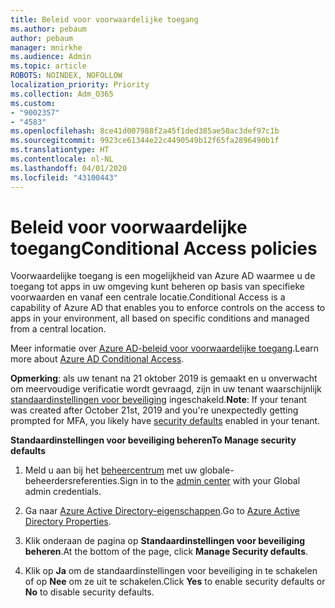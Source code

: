 ```yaml
---
title: Beleid voor voorwaardelijke toegang
ms.author: pebaum
author: pebaum
manager: mnirkhe
ms.audience: Admin
ms.topic: article
ROBOTS: NOINDEX, NOFOLLOW
localization_priority: Priority
ms.collection: Adm_O365
ms.custom:
- "9002357"
- "4583"
ms.openlocfilehash: 8ce41d007988f2a45f1ded385ae50ac3def97c1b
ms.sourcegitcommit: 9923ce61344e22c4490549b12f65fa2896490b1f
ms.translationtype: HT
ms.contentlocale: nl-NL
ms.lasthandoff: 04/01/2020
ms.locfileid: "43100443"
---
```

# <a name="conditional-access-policies"></a><span data-ttu-id="862db-102">Beleid voor voorwaardelijke toegang</span><span class="sxs-lookup"><span data-stu-id="862db-102">Conditional Access policies</span></span>

<span data-ttu-id="862db-103">Voorwaardelijke toegang is een mogelijkheid van Azure AD waarmee u de toegang tot apps in uw omgeving kunt beheren op basis van specifieke voorwaarden en vanaf een centrale locatie.</span><span class="sxs-lookup"><span data-stu-id="862db-103">Conditional Access is a capability of Azure AD that enables you to enforce controls on the access to apps in your environment, all based on specific conditions and managed from a central location.</span></span>

<span data-ttu-id="862db-104">Meer informatie over [Azure AD-beleid voor voorwaardelijke toegang](https://docs.microsoft.com/azure/active-directory/conditional-access/).</span><span class="sxs-lookup"><span data-stu-id="862db-104">Learn more about [Azure AD Conditional Access](https://docs.microsoft.com/azure/active-directory/conditional-access/).</span></span>  

<span data-ttu-id="862db-105">**Opmerking**: als uw tenant na 21 oktober 2019 is gemaakt en u onverwacht om meervoudige verificatie wordt gevraagd, zijn in uw tenant waarschijnlijk [standaardinstellingen voor beveiliging](http://aka.ms/securitydefaults) ingeschakeld.</span><span class="sxs-lookup"><span data-stu-id="862db-105">**Note**: If your tenant was created after October 21st, 2019 and you're unexpectedly getting prompted for MFA, you likely have [security defaults](http://aka.ms/securitydefaults) enabled in your tenant.</span></span>

<span data-ttu-id="862db-106">**Standaardinstellingen voor beveiliging beheren**</span><span class="sxs-lookup"><span data-stu-id="862db-106">**To Manage security defaults**</span></span>

1. <span data-ttu-id="862db-107">Meld u aan bij het [beheercentrum](https://go.microsoft.com/fwlink/p/?linkid=834822) met uw globale-beheerdersreferenties.</span><span class="sxs-lookup"><span data-stu-id="862db-107">Sign in to the [admin center](https://go.microsoft.com/fwlink/p/?linkid=834822) with your Global admin credentials.</span></span>

2. <span data-ttu-id="862db-108">Ga naar [Azure Active Directory-eigenschappen](https://portal.azure.com/#blade/Microsoft_AAD_IAM/ActiveDirectoryMenuBlade/Properties).</span><span class="sxs-lookup"><span data-stu-id="862db-108">Go to [Azure Active Directory Properties](https://portal.azure.com/#blade/Microsoft_AAD_IAM/ActiveDirectoryMenuBlade/Properties).</span></span>

3. <span data-ttu-id="862db-109">Klik onderaan de pagina op **Standaardinstellingen voor beveiliging beheren**.</span><span class="sxs-lookup"><span data-stu-id="862db-109">At the bottom of the page, click **Manage Security defaults**.</span></span>

4. <span data-ttu-id="862db-110">Klik op **Ja** om de standaardinstellingen voor beveiliging in te schakelen of op **Nee** om ze uit te schakelen.</span><span class="sxs-lookup"><span data-stu-id="862db-110">Click **Yes** to enable security defaults or **No** to disable security defaults.</span></span>
